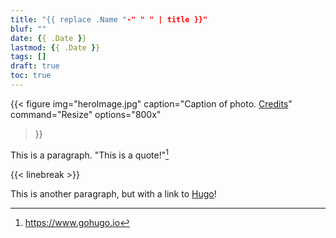 ```yaml
---
title: "{{ replace .Name "-" " " | title }}"
bluf: ""
date: {{ .Date }}
lastmod: {{ .Date }}
tags: []
draft: true
toc: true
---
```


{{< figure
img="heroImage.jpg"
caption="Caption of photo. [Credits](https://gohugo.io)"
command="Resize"
options="800x"
>}}

This is a paragraph. "This is a quote!"[^1]

{{< linebreak >}}

This is another paragraph, but with a link to [Hugo][hugo]!

[^1]: https://www.gohugo.io

[hugo]: https://www.gohugo.io
